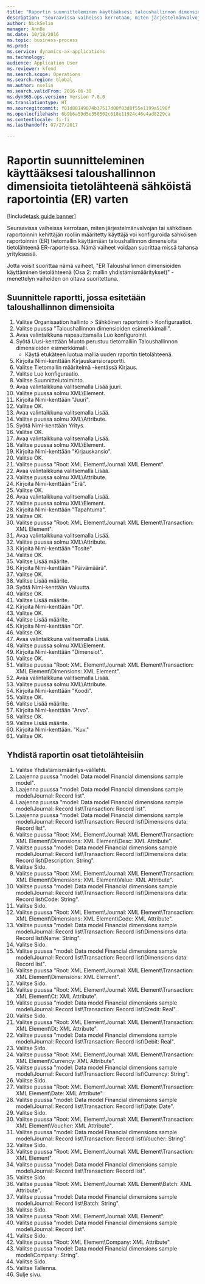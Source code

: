 ```yaml
--- 
title: "Raportin suunnitteleminen käyttääksesi taloushallinnon dimensioita tietolähteenä sähköistä raportointia (ER) varten"
description: "Seuraavissa vaiheissa kerrotaan, miten järjestelmänvalvojan tai sähköisen raportoinnin kehittäjän rooliin määritetty käyttäjä voi konfiguroida sähköisen raportoinnin (ER) tietomallin käyttämään taloushallinnon dimensioita tietolähteenä ER-raporteissa."
author: NickSelin
manager: AnnBe
ms.date: 10/18/2016
ms.topic: business-process
ms.prod: 
ms.service: dynamics-ax-applications
ms.technology: 
audience: Application User
ms.reviewer: kfend
ms.search.scope: Operations
ms.search.region: Global
ms.author: nselin
ms.search.validFrom: 2016-06-30
ms.dyn365.ops.version: Version 7.0.0
ms.translationtype: HT
ms.sourcegitcommit: f01d88149074b37517d00f03d8f55e1199a5198f
ms.openlocfilehash: 6b9b6a59d5e350502c618e11924c46e4ad8229ca
ms.contentlocale: fi-fi
ms.lasthandoff: 07/27/2017

---
```

# <a name="design-a-report-to-use-financial-dimensions-as-a-data-source-for-electronic-reporting-er"></a>Raportin suunnitteleminen käyttääksesi taloushallinnon dimensioita tietolähteenä sähköistä raportointia (ER) varten

[!include[task guide banner](../../includes/task-guide-banner.md)]

Seuraavissa vaiheissa kerrotaan, miten järjestelmänvalvojan tai sähköisen raportoinnin kehittäjän rooliin määritetty käyttäjä voi konfiguroida sähköisen raportoinnin (ER) tietomallin käyttämään taloushallinnon dimensioita tietolähteenä ER-raporteissa. Nämä vaiheet voidaan suorittaa missä tahansa yrityksessä.

Jotta voisit suorittaa nämä vaiheet, "ER Taloushallinnon dimensioiden käyttäminen tietolähteenä (Osa 2: mallin yhdistämismääritykset)" -menettelyn vaiheiden on oltava suoritettuna.


## <a name="design-a-report-to-present-financial-dimensions"></a>Suunnittele raportti, jossa esitetään taloushallinnon dimensioita
1. Valitse Organisaation hallinto > Sähköinen raportointi > Konfiguraatiot.
2. Valitse puussa "Taloushallinnon dimensioiden esimerkkimalli".
3. Avaa valintaikkuna napsauttamalla Luo konfigurointi.
4. Syötä Uusi-kenttään Muoto perustuu tietomalliin Taloushallinnon dimensioiden esimerkkimalli.
    * Käytä etukäteen luotua mallia uuden raportin tietolähteenä.  
5. Kirjoita Nimi-kenttään Kirjauskansioraportti.
6. Valitse Tietomallin määritelmä -kentässä Kirjaus.
7. Valitse Luo konfiguraatio.
8. Valitse Suunnittelutoiminto.
9. Avaa valintaikkuna valitsemalla Lisää juuri.
10. Valitse puussa solmu XML\Element.
11. Kirjoita Nimi-kenttään "Juuri".
12. Valitse OK.
13. Avaa valintaikkuna valitsemalla Lisää.
14. Valitse puussa solmu XML\Attribute.
15. Syötä Nimi-kenttään Yritys.
16. Valitse OK.
17. Avaa valintaikkuna valitsemalla Lisää.
18. Valitse puussa solmu XML\Element.
19. Kirjoita Nimi-kenttään "Kirjauskansio".
20. Valitse OK.
21. Valitse puussa "Root: XML Element\Journal: XML Element".
22. Avaa valintaikkuna valitsemalla Lisää.
23. Valitse puussa solmu XML\Attribute.
24. Kirjoita Nimi-kenttään "Erä".
25. Valitse OK.
26. Avaa valintaikkuna valitsemalla Lisää.
27. Valitse puussa solmu XML\Element.
28. Kirjoita Nimi-kenttään "Tapahtuma".
29. Valitse OK.
30. Valitse puussa "Root: XML Element\Journal: XML Element\Transaction: XML Element".
31. Avaa valintaikkuna valitsemalla Lisää.
32. Valitse puussa solmu XML\Attribute.
33. Kirjoita Nimi-kenttään "Tosite".
34. Valitse OK.
35. Valitse Lisää määrite.
36. Kirjoita Nimi-kenttään "Päivämäärä".
37. Valitse OK.
38. Valitse Lisää määrite.
39. Syötä Nimi-kenttään Valuutta.
40. Valitse OK.
41. Valitse Lisää määrite.
42. Kirjoita Nimi-kenttään "Dt".
43. Valitse OK.
44. Valitse Lisää määrite.
45. Kirjoita Nimi-kenttään "Ct".
46. Valitse OK.
47. Avaa valintaikkuna valitsemalla Lisää.
48. Valitse puussa solmu XML\Element.
49. Kirjoita Nimi-kenttään "Dimensiot".
50. Valitse OK.
51. Valitse puussa "Root: XML Element\Journal: XML Element\Transaction: XML Element\Dimensions: XML Element".
52. Avaa valintaikkuna valitsemalla Lisää.
53. Valitse puussa solmu XML\Attribute.
54. Kirjoita Nimi-kenttään "Koodi".
55. Valitse OK.
56. Valitse Lisää määrite.
57. Kirjoita Nimi-kenttään "Arvo".
58. Valitse OK.
59. Valitse Lisää määrite.
60. Kirjoita Nimi-kenttään. "Kuv."
61. Valitse OK.

## <a name="map-report-elements-to-data-sources"></a>Yhdistä raportin osat tietolähteisiin
1. Valitse Yhdistämismääritys-välilehti.
2. Laajenna puussa "model: Data model Financial dimensions sample model".
3. Laajenna puussa "model: Data model Financial dimensions sample model\Journal: Record list".
4. Laajenna puussa "model: Data model Financial dimensions sample model\Journal: Record list\Transaction: Record list".
5. Laajenna puussa "model: Data model Financial dimensions sample model\Journal: Record list\Transaction: Record list\Dimensions data: Record list".
6. Valitse puussa "Root: XML Element\Journal: XML Element\Transaction: XML Element\Dimensions: XML Element\Desc: XML Attribute".
7. Valitse puussa "model: Data model Financial dimensions sample model\Journal: Record list\Transaction: Record list\Dimensions data: Record list\Description: String".
8. Valitse Sido.
9. Valitse puussa "Root: XML Element\Journal: XML Element\Transaction: XML Element\Dimensions: XML Element\Value: XML Attribute".
10. Valitse puussa "model: Data model Financial dimensions sample model\Journal: Record list\Transaction: Record list\Dimensions data: Record list\Code: String".
11. Valitse Sido.
12. Valitse puussa "Root: XML Element\Journal: XML Element\Transaction: XML Element\Dimensions: XML Element\Code: XML Attribute".
13. Valitse puussa "model: Data model Financial dimensions sample model\Journal: Record list\Transaction: Record list\Dimensions data: Record list\Name: String".
14. Valitse Sido.
15. Valitse puussa "model: Data model Financial dimensions sample model\Journal: Record list\Transaction: Record list\Dimensions data: Record list".
16. Valitse puussa "Root: XML Element\Journal: XML Element\Transaction: XML Element\Dimensions: XML Element".
17. Valitse Sido.
18. Valitse puussa "Root: XML Element\Journal: XML Element\Transaction: XML Element\Ct: XML Attribute".
19. Valitse puussa "model: Data model Financial dimensions sample model\Journal: Record list\Transaction: Record list\Credit: Real".
20. Valitse Sido.
21. Valitse puussa "Root: XML Element\Journal: XML Element\Transaction: XML Element\Dt: XML Attribute".
22. Valitse puussa "model: Data model Financial dimensions sample model\Journal: Record list\Transaction: Record list\Debit: Real".
23. Valitse Sido.
24. Valitse puussa "Root: XML Element\Journal: XML Element\Transaction: XML Element\Currency: XML Attribute".
25. Valitse puussa "model: Data model Financial dimensions sample model\Journal: Record list\Transaction: Record list\Currency: String".
26. Valitse Sido.
27. Valitse puussa "Root: XML Element\Journal: XML Element\Transaction: XML Element\Date: XML Attribute".
28. Valitse puussa "model: Data model Financial dimensions sample model\Journal: Record list\Transaction: Record list\Date: Date".
29. Valitse Sido.
30. Valitse puussa "Root: XML Element\Journal: XML Element\Transaction: XML Element\Voucher: XML Attribute".
31. Valitse puussa "model: Data model Financial dimensions sample model\Journal: Record list\Transaction: Record list\Voucher: String".
32. Valitse Sido.
33. Valitse puussa "Root: XML Element\Journal: XML Element\Transaction: XML Element".
34. Valitse puussa "model: Data model Financial dimensions sample model\Journal: Record list\Transaction: Record list".
35. Valitse Sido.
36. Valitse puussa "Root: XML Element\Journal: XML Element\Batch: XML Attribute".
37. Valitse puussa "model: Data model Financial dimensions sample model\Journal: Record list\Batch: String".
38. Valitse Sido.
39. Valitse puussa "Root: XML Element\Journal: XML Element".
40. Valitse puussa "model: Data model Financial dimensions sample model\Journal: Record list".
41. Valitse Sido.
42. Valitse puussa "Root: XML Element\Company: XML Attribute".
43. Valitse puussa "model: Data model Financial dimensions sample model\Company: String".
44. Valitse Sido.
45. Valitse Tallenna.
46. Sulje sivu.


